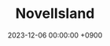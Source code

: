 ---
layout: post
title:  "NovelIsland"
permalink: /novelisland/
img: NovelIsland-thumbNail.png
date:   2023-12-06 00:00:00 +0900
description: 문장형 소설 검색 엔진 사이트
---